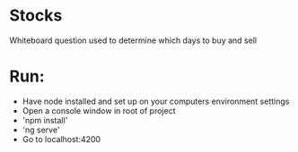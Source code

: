 # Stocks
Whiteboard question used to determine which days to buy and sell

# Run:
- Have node installed and set up on your computers environment settings
- Open a console window in root of project
- 'npm install'
- 'ng serve'
- Go to localhost:4200
